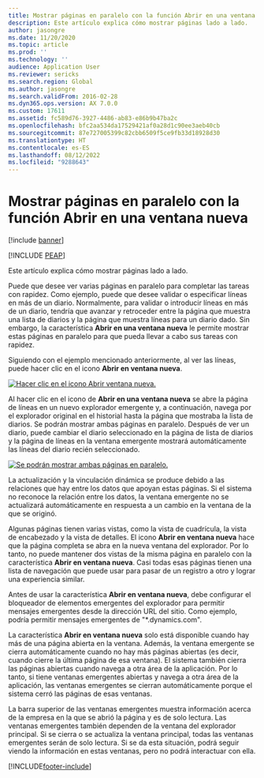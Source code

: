 ```yaml
---
title: Mostrar páginas en paralelo con la función Abrir en una ventana nueva
description: Este artículo explica cómo mostrar páginas lado a lado.
author: jasongre
ms.date: 11/20/2020
ms.topic: article
ms.prod: ''
ms.technology: ''
audience: Application User
ms.reviewer: sericks
ms.search.region: Global
ms.author: jasongre
ms.search.validFrom: 2016-02-28
ms.dyn365.ops.version: AX 7.0.0
ms.custom: 17611
ms.assetid: fc589d76-3927-4486-ab83-e86b9b47ba2c
ms.openlocfilehash: bfc2aa534da17529421af0a28d1c90ee3aeb40cb
ms.sourcegitcommit: 87e727005399c82cbb6509f5ce9fb33d18928d30
ms.translationtype: HT
ms.contentlocale: es-ES
ms.lasthandoff: 08/12/2022
ms.locfileid: "9288643"
---
```

# <a name="show-pages-side-by-side-using-the-open-in-new-window-feature"></a>Mostrar páginas en paralelo con la función Abrir en una ventana nueva

[!include [banner](../includes/banner.md)]


[!INCLUDE [PEAP](../../../includes/peap-1.md)]

Este artículo explica cómo mostrar páginas lado a lado.

Puede que desee ver varias páginas en paralelo para completar las tareas con rapidez. Como ejemplo, puede que desee validar o especificar líneas en más de un diario. Normalmente, para validar o introducir líneas en más de un diario, tendría que avanzar y retroceder entre la página que muestra una lista de diarios y la página que muestra líneas para un diario dado. Sin embargo, la característica **Abrir en una ventana nueva** le permite mostrar estas páginas en paralelo para que pueda llevar a cabo sus tareas con rapidez.

Siguiendo con el ejemplo mencionado anteriormente, al ver las líneas, puede hacer clic en el icono **Abrir en ventana nueva**.

[![Hacer clic en el icono Abrir ventana nueva.](./media/open-in-new-window-icon.png)](./media/open-in-new-window-icon.png)

Al hacer clic en el icono de **Abrir en una ventana nueva** se abre la página de líneas en un nuevo explorador emergente y, a continuación, navega por el explorador original en el historial hasta la página que mostraba la lista de diarios. Se podrán mostrar ambas páginas en paralelo. Después de ver un diario, puede cambiar el diario seleccionado en la página de lista de diarios y la página de líneas en la ventana emergente mostrará automáticamente las líneas del diario recién seleccionado.

[![Se podrán mostrar ambas páginas en paralelo.](./media/pages-show-side-by-side.png)](./media/pages-show-side-by-side.png)

La actualización y la vinculación dinámica se produce debido a las relaciones que hay entre los datos que apoyan estas páginas. Si el sistema no reconoce la relación entre los datos, la ventana emergente no se actualizará automáticamente en respuesta a un cambio en la ventana de la que se originó.

Algunas páginas tienen varias vistas, como la vista de cuadrícula, la vista de encabezado y la vista de detalles. El icono **Abrir en ventana nueva** hace que la página completa se abra en la nueva ventana del explorador. Por lo tanto, no puede mantener dos vistas de la misma página en paralelo con la característica **Abrir en ventana nueva**. Casi todas esas páginas tienen una lista de navegación que puede usar para pasar de un registro a otro y lograr una experiencia similar.

Antes de usar la característica **Abrir en ventana nueva**, debe configurar el bloqueador de elementos emergentes del explorador para permitir mensajes emergentes desde la dirección URL del sitio. Como ejemplo, podría permitir mensajes emergentes de "\*.dynamics.com".

La característica **Abrir en ventana nueva** solo está disponible cuando hay más de una página abierta en la ventana. Además, la ventana emergente se cierra automáticamente cuando no hay más páginas abiertas (es decir, cuando cierre la última página de esa ventana). El sistema también cierra las páginas abiertas cuando navega a otra área de la aplicación. Por lo tanto, si tiene ventanas emergentes abiertas y navega a otra área de la aplicación, las ventanas emergentes se cierran automáticamente porque el sistema cerró las páginas de esas ventanas.

La barra superior de las ventanas emergentes muestra información acerca de la empresa en la que se abrió la página y es de solo lectura. Las ventanas emergentes también dependen de la ventana del explorador principal. Si se cierra o se actualiza la ventana principal, todas las ventanas emergentes serán de solo lectura. Si se da esta situación, podrá seguir viendo la información en estas ventanas, pero no podrá interactuar con ella.


[!INCLUDE[footer-include](../../../includes/footer-banner.md)]
